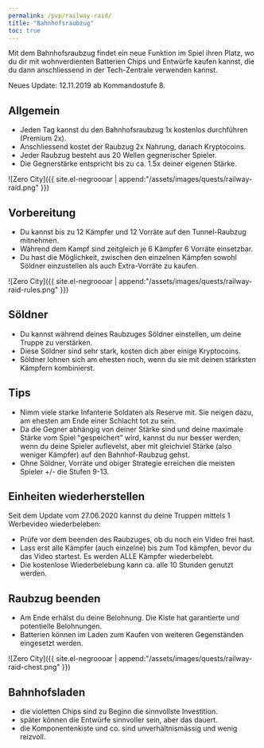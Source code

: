 ```yaml
---
permalink: /pvp/railway-raid/
title: "Bahnhofsraubzug"
toc: true
---
```


Mit dem Bahnhofsraubzug findet ein neue Funktion im Spiel ihren Platz, wo du dir mit wohnverdienten Batterien Chips und Entwürfe kaufen kannst, die du dann anschliessend in der Tech-Zentrale verwenden kannst.

Neues Update: 12.11.2019 ab Kommandostufe 8.

## Allgemein

- Jeden Tag kannst du den Bahnhofsraubzug 1x kostenlos durchführen (Premium 2x).
- Anschliessend kostet der Raubzug 2x Nahrung, danach Kryptocoins. 
- Jeder Raubzug besteht aus 20 Wellen gegnerischer Spieler.
- Die Gegnerstärke entspricht bis zu ca. 1.5x deiner eigenen Stärke.

![Zero City]({{ site.el-negroooar | append:"/assets/images/quests/railway-raid.png" }})

## Vorbereitung

- Du kannst bis zu 12 Kämpfer und 12 Vorräte auf den Tunnel-Raubzug mitnehmen.
- Während dem Kampf sind zeitgleich je 6 Kämpfer 6 Vorräte einsetzbar.
- Du hast die Möglichkeit, zwischen den einzelnen Kämpfen sowohl Söldner einzustellen als auch Extra-Vorräte zu kaufen.

![Zero City]({{ site.el-negroooar | append:"/assets/images/quests/railway-raid-rules.png" }})

## Söldner

- Du kannst während deines Raubzuges Söldner einstellen, um deine Truppe zu verstärken.
- Diese Söldner sind sehr stark, kosten dich aber einige Kryptocoins.
- Söldner lohnen sich am ehesten noch, wenn du sie mit deinen stärksten Kämpfern kombinierst.

## Tips

- Nimm viele starke Infanterie Soldaten als Reserve mit. Sie neigen dazu, am ehesten am Ende einer Schlacht tot zu sein.
- Da die Gegner abhängig von deiner Stärke sind und deine maximale Stärke vom Spiel "gespeichert" wird, kannst du nur besser werden, wenn du deine Spieler auflevelst, aber mit gleichviel Stärke (also weniger Kämpfer) auf den Bahnhof-Raubzug gehst.
- Ohne Söldner, Vorräte und obiger Strategie erreichen die meisten Spieler +/- die Stufen 9-13.

## Einheiten wiederherstellen

Seit dem Update vom 27.06.2020 kannst du deine Truppen mittels 1 Werbevideo wiederbeleben:
- Prüfe vor dem beenden des Raubzuges, ob du noch ein Video frei hast.
- Lass erst alle Kämpfer (auch einzelne) bis zum Tod kämpfen, bevor du das Video startest. Es werden ALLE Kämpfer wiederbelebt.
- Die kostenlose Wiederbelebung kann ca. alle 10 Stunden genutzt werden.

## Raubzug beenden

- Am Ende erhälst du deine Belohnung. Die Kiste hat garantierte und potentielle Belohnungen. 
- Batterien können im Laden zum Kaufen von weiteren Gegenständen eingesetzt werden.

![Zero City]({{ site.el-negroooar | append:"/assets/images/quests/railway-raid-chest.png" }})

## Bahnhofsladen

- die violetten Chips sind zu Beginn die sinnvollste Investition.
- später können die Entwürfe sinnvoller sein, aber das dauert.
- die Komponentenkiste und co. sind unverhältnismässig und wenig reizvoll.
